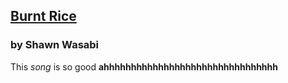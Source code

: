 ## [Burnt Rice](https://www.youtube.com/watch?v=JE1Gvzxfm1E)
### by Shawn Wasabi
This _song_ is so good __ahhhhhhhhhhhhhhhhhhhhhhhhhhhhhhhh__
